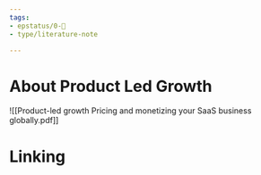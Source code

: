 ```yaml
---
tags: 
- epstatus/0-🌰
- type/literature-note

---
```

# About Product Led Growth
![[Product-led growth Pricing and monetizing your SaaS business globally.pdf]]


# Linking


